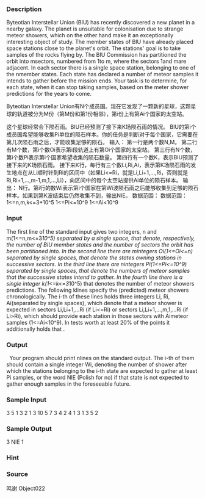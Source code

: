 
### Description
Byteotian Interstellar Union (BIU) has recently discovered a new planet in a nearby galaxy. The planet is unsuitable for colonisation due to strange meteor showers, which on the other hand make it an exceptionally interesting object of study. 
The member states of BIU have already placed space stations close to the planet's orbit. The stations' goal is to take samples of the rocks flying by. The BIU Commission has partitioned the orbit into msectors, numbered from 1to m, where the sectors 1and mare adjacent. In each sector there is a single space station, belonging to one of the nmember states. 
Each state has declared a number of meteor samples it intends to gather before the mission ends. Your task is to determine, for each state, when it can stop taking samples, based on the meter shower predictions for the years to come. 

Byteotian Interstellar Union有N个成员国。现在它发现了一颗新的星球，这颗星球的轨道被分为M份（第M份和第1份相邻），第i份上有第Ai个国家的太空站。

这个星球经常会下陨石雨。BIU已经预测了接下来K场陨石雨的情况。
BIU的第i个成员国希望能够收集Pi单位的陨石样本。你的任务是判断对于每个国家，它需要在第几次陨石雨之后，才能收集足够的陨石。
输入：
第一行是两个数N,M。
第二行有M个数，第i个数Oi表示第i段轨道上有第Oi个国家的太空站。
第三行有N个数，第i个数Pi表示第i个国家希望收集的陨石数量。
第四行有一个数K，表示BIU预测了接下来的K场陨石雨。
接下来K行，每行有三个数Li,Ri,Ai，表示第K场陨石雨的发生地点在从Li顺时针到Ri的区间中（如果Li<=Ri，就是Li,Li+1,...,Ri，否则就是Ri,Ri+1,...,m-1,m,1,...,Li），向区间中的每个太空站提供Ai单位的陨石样本。
输出：
N行。第i行的数Wi表示第i个国家在第Wi波陨石雨之后能够收集到足够的陨石样本。如果到第K波结束后仍然收集不到，输出NIE。
数据范围：
数据范围：
1<=n,m,k<=3*10^5
1<=Pi<=10^9
1<=Ai<10^9


### Input
The first line of the standard input gives two integers, n and m(1<=n,m<=3*10^5) separated by a single space, that denote, respectively, the number of BIU member states and the number of sectors the orbit has been partitioned into. 
In the second line there are mintegers Oi(1<=Oi<=n) separated by single spaces, that denote the states owning stations in successive sectors. 
In the third line there are nintegers Pi(1<=Pi<=10^9) separated by single spaces, that denote the numbers of meteor samples that the successive states intend to gather. 
In the fourth line there is a single integer k(1<=k<=3*10^5) that denotes the number of meteor showers predictions. The following klines specify the (predicted) meteor showers chronologically. The i-th of these lines holds three integers Li, Ri, Ai(separated by single spaces), which denote that a meteor shower is expected in sectors Li,Li+1,…Ri (if Li<=Ri) or sectors Li,Li+1,…,m,1,…Ri (if Li>Ri), which should provide each station in those sectors with Aimeteor samples (1<=Ai<10^9). 
In tests worth at least 20% of the points it additionally holds that . 
### Output
 
Your program should print nlines on the standard output. The i-th of them should contain a single integer Wi, denoting the number of shower after which the stations belonging to the i-th state are expected to gather at least Pi samples, or the word NIE (Polish for no) if that state is not expected to gather enough samples in the foreseeable future. 
### Sample Input
3 5
1 3 2 1 3
10 5 7
3
4 2 4
1 3 1
3 5 2

### Sample Output
3
NIE
1

### Hint

### Source
鸣谢 Object022